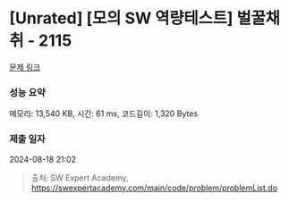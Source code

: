 # [Unrated] [모의 SW 역량테스트] 벌꿀채취 - 2115 

[문제 링크](https://swexpertacademy.com/main/code/problem/problemDetail.do?contestProbId=AV5V4A46AdIDFAWu) 

### 성능 요약

메모리: 13,540 KB, 시간: 61 ms, 코드길이: 1,320 Bytes

### 제출 일자

2024-08-18 21:02



> 출처: SW Expert Academy, https://swexpertacademy.com/main/code/problem/problemList.do
